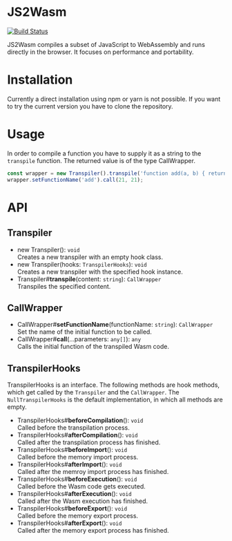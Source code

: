 # JS2Wasm
[![Build Status](https://travis-ci.org/InverseIntegral/js2wasm.svg?branch=develop)](https://travis-ci.org/InverseIntegral/js2wasm)

JS2Wasm compiles a subset of JavaScript to WebAssembly and runs directly in the browser. It focuses on performance and portability.

# Installation
Currently a direct installation using npm or yarn is not possible. If you want to try the current version you have to
clone the repository.

# Usage
In order to compile a function you have to supply it as a string to the `transpile` function.
The returned value is of the type CallWrapper.

```javascript
const wrapper = new Transpiler().transpile('function add(a, b) { return a + b; }');
wrapper.setFunctionName('add').call(21, 21);
```

# API
## Transpiler
* new Transpiler(): `void` <br />
  Creates a new transpiler with an empty hook class.
* new Transpiler(hooks: `TranspilerHooks`): `void` <br />
  Creates a new transpiler with the specified hook instance.
* Transpiler#**transpile**(content: `string`): `CallWrapper` <br />
  Transpiles the specified content.

## CallWrapper
* CallWrapper#**setFunctionName**(functionName: `string`): `CallWrapper` <br />
  Set the name of the initial function to be called.
* CallWrapper#**call**(...parameters: `any[]`): `any` <br />
  Calls the initial function of the transpiled Wasm code.

## TranspilerHooks
TranspilerHooks is an interface. The following methods are hook methods, which get called by the `Transpiler` and the `CallWrapper`. The `NullTranspilerHooks` is the default implementation, in which all methods are empty.

* TranspilerHooks#**beforeCompilation**(): `void` <br />
  Called before the transpilation process.
* TranspilerHooks#**afterCompilation**(): `void` <br />
  Called after the transpilation process has finished.
* TranspilerHooks#**beforeImport**(): `void` <br />
  Called before the memory import process.
* TranspilerHooks#**afterImport**(): `void` <br />
  Called after the memroy import process has finished.
* TranspilerHooks#**beforeExecution**(): `void` <br />
  Called before the Wasm code gets executed.
* TranspilerHooks#**afterExecution**(): `void` <br />
  Called after the Wasm execution has finished.
* TranspilerHooks#**beforeExport**(): `void` <br />
  Called before the memory export process.
* TranspilerHooks#**afterExport**(): `void` <br />
  Called after the memory export process has finished.

